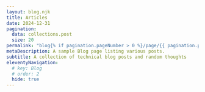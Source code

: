 ```yaml
---
layout: blog.njk
title: Articles
date: 2024-12-31
pagination:
  data: collections.post
  size: 20
permalink: "blog{% if pagination.pageNumber > 0 %}/page/{{ pagination.pageNumber }}{% endif %}/index.html"
metaDescription: A sample Blog page listing various posts.
subtitle: A collection of technical blog posts and random thoughts
eleventyNavigation:
  # key: Blog
  # order: 2
  hide: true
---
```


